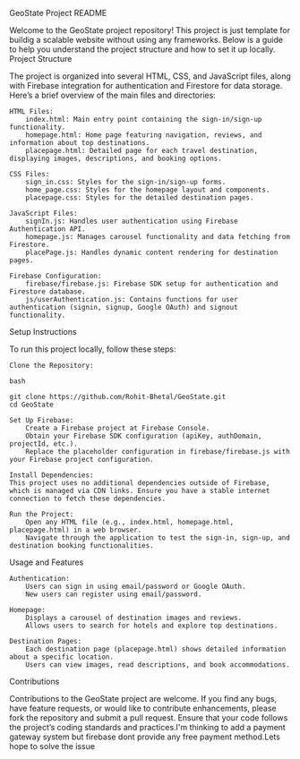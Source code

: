 GeoState Project README

Welcome to the GeoState project repository! This project is just template for buildig a scalable website without using any frameworks. Below is a guide to help you understand the project structure and how to set it up locally.
Project Structure

The project is organized into several HTML, CSS, and JavaScript files, along with Firebase integration for authentication and Firestore for data storage. Here’s a brief overview of the main files and directories:

    HTML Files:
        index.html: Main entry point containing the sign-in/sign-up functionality.
        homepage.html: Home page featuring navigation, reviews, and information about top destinations.
        placepage.html: Detailed page for each travel destination, displaying images, descriptions, and booking options.

    CSS Files:
        sign_in.css: Styles for the sign-in/sign-up forms.
        home_page.css: Styles for the homepage layout and components.
        placepage.css: Styles for the detailed destination pages.

    JavaScript Files:
        signIn.js: Handles user authentication using Firebase Authentication API.
        homepage.js: Manages carousel functionality and data fetching from Firestore.
        placePage.js: Handles dynamic content rendering for destination pages.

    Firebase Configuration:
        firebase/firebase.js: Firebase SDK setup for authentication and Firestore database.
        js/userAuthentication.js: Contains functions for user authentication (signin, signup, Google OAuth) and signout functionality.

Setup Instructions

To run this project locally, follow these steps:

    Clone the Repository:

    bash

    git clone https://github.com/Rohit-Bhetal/GeoState.git
    cd GeoState

    Set Up Firebase:
        Create a Firebase project at Firebase Console.
        Obtain your Firebase SDK configuration (apiKey, authDomain, projectId, etc.).
        Replace the placeholder configuration in firebase/firebase.js with your Firebase project configuration.

    Install Dependencies:
    This project uses no additional dependencies outside of Firebase, which is managed via CDN links. Ensure you have a stable internet connection to fetch these dependencies.

    Run the Project:
        Open any HTML file (e.g., index.html, homepage.html, placepage.html) in a web browser.
        Navigate through the application to test the sign-in, sign-up, and destination booking functionalities.

Usage and Features

    Authentication:
        Users can sign in using email/password or Google OAuth.
        New users can register using email/password.

    Homepage:
        Displays a carousel of destination images and reviews.
        Allows users to search for hotels and explore top destinations.

    Destination Pages:
        Each destination page (placepage.html) shows detailed information about a specific location.
        Users can view images, read descriptions, and book accommodations.

Contributions

Contributions to the GeoState project are welcome. If you find any bugs, have feature requests, or would like to contribute enhancements, please fork the repository and submit a pull request. Ensure that your code follows the project’s coding standards and practices.I'm thinking to add a payment gateway system but firebase dont provide any free payment method.Lets hope to solve the issue
